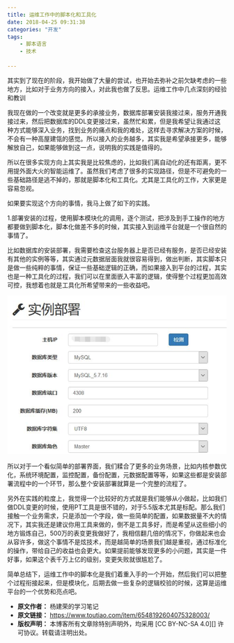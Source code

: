 ```yaml
---
title: 运维工作中的脚本化和工具化
date: 2018-04-25 09:31:38
categories: "开发"
tags:
	- 脚本语言
	- 技术

---
```


其实到了现在的阶段，我开始做了大量的尝试，也开始去弥补之前欠缺考虑的一些地方，比如对于业务方向的接入，对此我也做了反思。运维工作中几点深刻的经验和教训

我现在做的一个改变就是更多的承接业务，数据库部署安装我接过来，服务开通我接过来，然后把数据库的DDL变更接过来，虽然忙和累，但是我希望让我通过这种方式能够深入业务，找到业务的痛点和我的难处，这样去寻求解决方案的时候，不会有一种高屋建瓴的感觉。所以接入的业务越多，其实我是希望承接更多，能够解放自己，如果能够做到这一点，说明我的实践是值得的。

所以在很多实现方向上其实我是比较焦虑的，比如我们离自动化的还有距离，更不用提外面大火的智能运维了。虽然我们考虑了很多的实现路径，但是不可避免的一些基础路径是逃不掉的，那就是脚本化和工具化。尤其是工具化的工作，大家更是容易忽视。

如果要实现这个方向的事情，我马上做了如下的实践。

1.部署安装的过程，使用脚本模块化的调用，逐个测试，把涉及到手工操作的地方都要做到脚本化，脚本化做差不多的时候，其实接入到运维平台就是一个很自然的事情了。

比如数据库的安装部署，我需要检查这台服务器上是否已经有服务，是否已经安装有其他的实例等等，其实通过元数据层面我就很容易得到，做出判断，其实脚本只是做一些纯粹的事情，保证一些基础逻辑的正确，而如果接入到平台的过程，其实也是一种工具化的过程，我们可以在里面嵌入丰富的逻辑，使得整个过程更加高效可控，我想着也就是工具化所希望带来的一些收益吧。

![运维工作中的脚本化和工具化][UFQJ-2ARA-YZQI.jpg]

所以对于一个看似简单的部署界面，我们糅合了更多的业务场景，比如内核参数优化，系统环境配置，监控配置，备份配置，元数据配置等等，如果这些都是安装部署流程中的一个环节，那么整个安装部署就算是一个完整的流程了。

另外在实践的粒度上，我觉得一个比较好的方式就是我们能够从小做起，比如我们做DDL变更的时候，使用PT工具是很不错的，对于5.5版本尤其是标配。那么我们接触一个业务需求，只是添加一个字段，做一些简单的配置，如果数据量不大的情况下，其实我还是建议你用工具来做的，倒不是工具多好，而是希望从这些细小的地方锻炼自己，500万的表变更我做好了，我相信翻几倍的情况下，你做起来也会从容许多，做这个事情不是炫技术，而是越简单的场景我们越是重视，通过标准化的操作，带给自己的收益也会更大。如果提前能够发现更多的小问题，其实是一件好事，如果这个表千万上亿的级别，变更失败就很尴尬了。

简单总结下，运维工作中的脚本化是我们着重入手的一个开始，然后我们可以把整个过程衔接起来，但是模块化，后期去做一些复杂的逻辑校验的时候，这算是运维平台的一个优势和亮点吧。


[UFQJ-2ARA-YZQI.jpg]: static/resources/crawler/UFQJ-2ARA-YZQI.jpg
 *  **原文作者：** 杨建荣的学习笔记
 *  **原文链接：** https://www.toutiao.com/item/6548192604075328003/
 *  **版权声明：** 本博客所有文章除特别声明外，均采用 [CC BY-NC-SA 4.0][] 许可协议。转载请注明出处。
